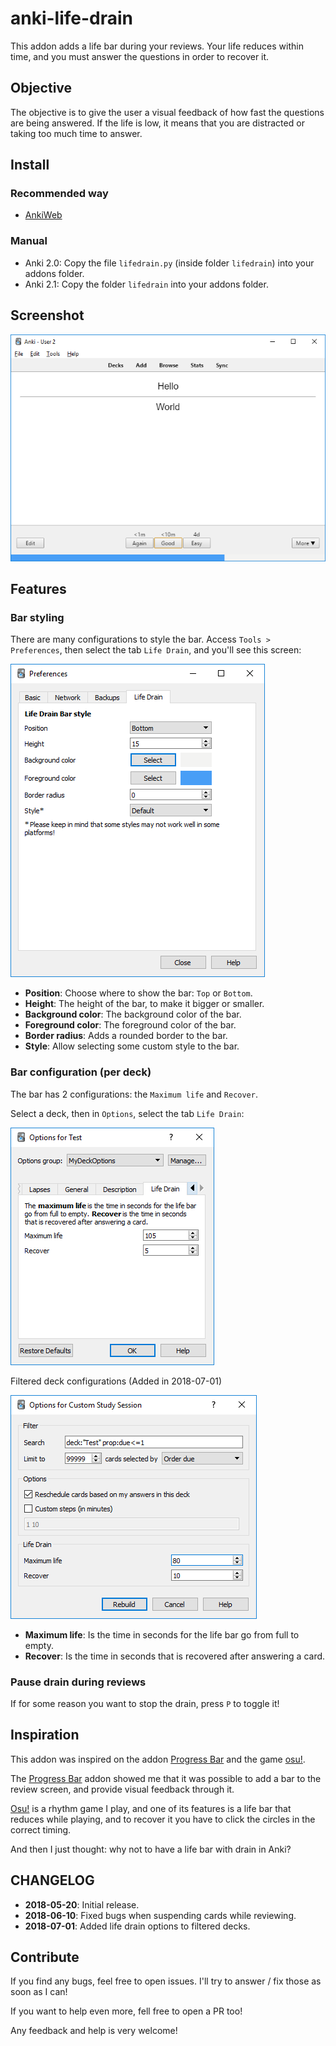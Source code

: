 # anki-life-drain

This addon adds a life bar during your reviews.
Your life reduces within time, and you must answer the questions in order to recover it.

## Objective

The objective is to give the user a visual feedback of how fast the questions are being answered.
If the life is low, it means that you are distracted or taking too much time to answer.

## Install
### Recommended way
- [AnkiWeb](https://ankiweb.net/shared/info/715575551)

### Manual
- Anki 2.0: Copy the file `lifedrain.py` (inside folder `lifedrain`) into your addons folder.
- Anki 2.1: Copy the folder `lifedrain` into your addons folder.

## Screenshot

![Review](screenshots/review_screen.png)

## Features

### Bar styling

There are many configurations to style the bar.
Access `Tools > Preferences`, then select the tab `Life Drain`, and you'll see this screen:

![Preferences](screenshots/preferences.png)

- **Position**: Choose where to show the bar: `Top` or `Bottom`.
- **Height**: The height of the bar, to make it bigger or smaller.
- **Background color**: The background color of the bar.
- **Foreground color**: The foreground color of the bar.
- **Border radius**: Adds a rounded border to the bar.
- **Style**: Allow selecting some custom style to the bar.

### Bar configuration (per deck)

The bar has 2 configurations: the `Maximum life` and `Recover`.

Select a deck, then in `Options`, select the tab `Life Drain`:

![Deck options](screenshots/deck_options.png)

Filtered deck configurations (Added in 2018-07-01)

![Custom deck options](screenshots/custom_deck_options.png)

- **Maximum life**: Is the time in seconds for the life bar go from full to empty.
- **Recover**: Is the time in seconds that is recovered after answering a card.

### Pause drain during reviews

If for some reason you want to stop the drain, press `P` to toggle it!

## Inspiration

This addon was inspired on the addon [Progress Bar](https://ankiweb.net/shared/info/2091361802) and the game [osu!](https://osu.ppy.sh/).

The [Progress Bar](https://ankiweb.net/shared/info/2091361802) addon showed me that it was possible to add a bar to the review screen, and provide visual feedback through it.

[Osu!](https://osu.ppy.sh/) is a rhythm game I play, and one of its features is a life bar that reduces while playing, and to recover it you have to click the circles in the correct timing.

And then I just thought: why not to have a life bar with drain in Anki?

## CHANGELOG
- **2018-05-20**: Initial release.
- **2018-06-10**: Fixed bugs when suspending cards while reviewing.
- **2018-07-01**: Added life drain options to filtered decks.

## Contribute

If you find any bugs, feel free to open issues. I'll try to answer / fix those as soon as I can!

If you want to help even more, fell free to open a PR too!

Any feedback and help is very welcome!
